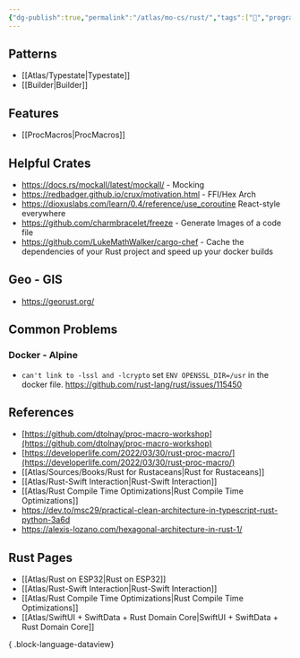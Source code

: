 ```yaml
---
{"dg-publish":true,"permalink":"/atlas/mo-cs/rust/","tags":["📍","programming"],"updated":"2024-10-30T12:29:56.070-07:00"}
---
```


## Patterns

- [[Atlas/Typestate\|Typestate]]
- [[Builder\|Builder]]

## Features

- [[ProcMacros\|ProcMacros]]

## Helpful Crates

- https://docs.rs/mockall/latest/mockall/ - Mocking
- https://redbadger.github.io/crux/motivation.html - FFI/Hex Arch
- https://dioxuslabs.com/learn/0.4/reference/use_coroutine React-style everywhere
- https://github.com/charmbracelet/freeze - Generate Images of a code file
- https://github.com/LukeMathWalker/cargo-chef - Cache the dependencies of your Rust project and speed up your docker builds

## Geo - GIS
- https://georust.org/
## Common Problems

### Docker - Alpine

- `can't link to -lssl and -lcrypto` set `ENV OPENSSL_DIR=/usr` in the docker file. https://github.com/rust-lang/rust/issues/115450
 
## References

- [https://github.com/dtolnay/proc-macro-workshop](https://github.com/dtolnay/proc-macro-workshop)
- [https://developerlife.com/2022/03/30/rust-proc-macro/](https://developerlife.com/2022/03/30/rust-proc-macro/)
- [[Atlas/Sources/Books/Rust for Rustaceans\|Rust for Rustaceans]]
- [[Atlas/Rust-Swift Interaction\|Rust-Swift Interaction]]
- [[Atlas/Rust Compile Time Optimizations\|Rust Compile Time Optimizations]]
- https://dev.to/msc29/practical-clean-architecture-in-typescript-rust-python-3a6d
- https://alexis-lozano.com/hexagonal-architecture-in-rust-1/

## Rust Pages
- [[Atlas/Rust on ESP32\|Rust on ESP32]]
- [[Atlas/Rust-Swift Interaction\|Rust-Swift Interaction]]
- [[Atlas/Rust Compile Time Optimizations\|Rust Compile Time Optimizations]]
- [[Atlas/SwiftUI + SwiftData + Rust Domain Core\|SwiftUI + SwiftData + Rust Domain Core]]

{ .block-language-dataview}